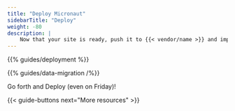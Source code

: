 ```yaml
---
title: "Deploy Micronaut"
sidebarTitle: "Deploy"
weight: -80
description: |
    Now that your site is ready, push it to {{< vendor/name >}} and import your data.
---
```


{{% guides/deployment %}}

{{% guides/data-migration /%}}

Go forth and Deploy (even on Friday)!

{{< guide-buttons next="More resources" >}}
